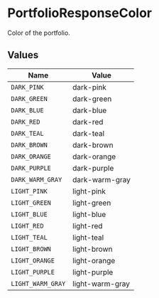 # PortfolioResponseColor

Color of the portfolio.


## Values

| Name              | Value             |
| ----------------- | ----------------- |
| `DARK_PINK`       | dark-pink         |
| `DARK_GREEN`      | dark-green        |
| `DARK_BLUE`       | dark-blue         |
| `DARK_RED`        | dark-red          |
| `DARK_TEAL`       | dark-teal         |
| `DARK_BROWN`      | dark-brown        |
| `DARK_ORANGE`     | dark-orange       |
| `DARK_PURPLE`     | dark-purple       |
| `DARK_WARM_GRAY`  | dark-warm-gray    |
| `LIGHT_PINK`      | light-pink        |
| `LIGHT_GREEN`     | light-green       |
| `LIGHT_BLUE`      | light-blue        |
| `LIGHT_RED`       | light-red         |
| `LIGHT_TEAL`      | light-teal        |
| `LIGHT_BROWN`     | light-brown       |
| `LIGHT_ORANGE`    | light-orange      |
| `LIGHT_PURPLE`    | light-purple      |
| `LIGHT_WARM_GRAY` | light-warm-gray   |